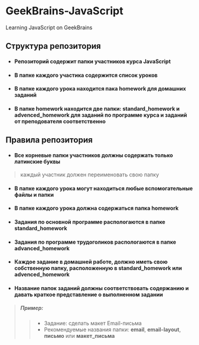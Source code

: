 # GeekBrains-JavaScript
Learning JavaScript on GeekBrains

## Структура репозитория
       
*   #### Репозиторий содержит папки участников курса **JavaScript**    
*   #### В папке каждого участика содержится список уроков
*   #### В папке каждого урока находится пака **homework** для домашних заданий
*   #### В папке **homework** находится две папки: **standard_homework** и **advenced_homework** для заданий по программе курса и заданий от преподователя соответственно

## Правила репозитория

*   #### Все корневые папки участников должны содержать только латинские буквы
>каждый участник должен переименовать свою папку
*   #### В папке каждого урока могут находиться **любые** вспомогательные файлы и папки
*   #### В папке каждого урока должна содержаться папка homework
*   #### Задания по основной программе распологаются в папке **standard_homework**
*   #### Задания по программе трудоголиков распологаются в папке **advanced_homework**
*   #### **Каждое задание** в домашней работе, должно иметь свою собственную папку, расположенную в standard_homework или advenced_homework
*   #### Название папок заданий должны соответствовать содержанию и давать краткое представление о выполненном задании
>##### Пример:
>>* Задание: cделать макет Email-письма
>>* Рекомендуемые названия папки: **email**, **email-layout**, **письмо** или **макет_письма**
